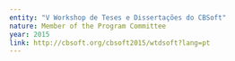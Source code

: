 ```yaml
---
entity: "V Workshop de Teses e Dissertações do CBSoft"
nature: Member of the Program Committee
year: 2015
link: http://cbsoft.org/cbsoft2015/wtdsoft?lang=pt
---
```

